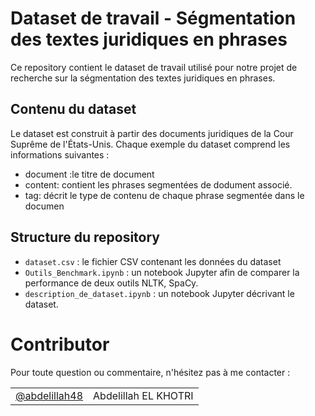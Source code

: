 

# Dataset de travail - Ségmentation des textes juridiques en phrases 

Ce repository contient le dataset de travail utilisé pour notre projet de recherche sur la ségmentation des textes juridiques en phrases.
## Contenu du dataset

Le dataset est construit à partir des documents juridiques de la Cour Suprême de l'États-Unis. Chaque exemple du dataset comprend les informations suivantes :

- document :le titre de document
- content: contient les phrases segmentées de dodument associé.
- tag: décrit le type de contenu de chaque phrase segmentée dans le documen

## Structure du repository

- `dataset.csv` : le fichier CSV contenant les données du dataset
- `Outils_Benchmark.ipynb` : un notebook Jupyter afin de comparer la performance de deux outils NLTK, SpaCy.
- `description_de_dataset.ipynb` : un notebook Jupyter décrivant le dataset.

# Contributor

Pour toute question ou commentaire, n'hésitez pas à me contacter :

|                                                    |                           |
| -------------------------------------------------- | --------------------------|
| [@abdelillah48](https://github.com/abdelillah48)   | Abdelillah EL KHOTRI      |  
